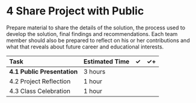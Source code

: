 # 4 Share Project with Public

Prepare material to share the details of the solution, the process used to develop the solution, final findings and recommendations. Each team member should also be prepared to reflect on his or her contributions and what that reveals about future career and educational interests.

| Task | Estimated Time | ✓ | ✓+ |
| :--- | :--- | :--- | :--- |
| **4.1 Public Presentation** | 3 hours |  |  |
| 4.2 Project Reflection | 1 hour |  |  |
| 4.3 Class Celebration | 1 hour |  |  |



